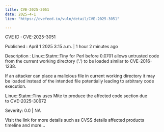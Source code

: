 ```yaml
---
title: CVE-2025-3051
date: 2025-4-1
lien: "https://cvefeed.io/vuln/detail/CVE-2025-3051"

---
```


CVE ID : CVE-2025-3051
 
Published :  April 1
2025
3:15 a.m. | 1 hour
2 minutes ago
 
Description : Linux::Statm::Tiny for Perl before 0.0701 allows untrusted code from the current working directory ('.') to be loaded similar to CVE-2016-1238.

If an attacker can place a malicious file in current working directory
it may be loaded instead of the intended file
potentially leading to arbitrary code execution.

Linux::Statm::Tiny uses Mite to produce the affected code section due to CVE-2025-30672
 
Severity: 0.0 | NA
 
Visit the link for more details
such as CVSS details
affected products
timeline
and more...
